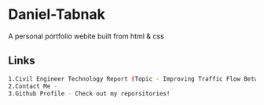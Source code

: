 # Daniel-Tabnak

A personal portfolio webite built from html & css

## Links
```bash
1.Civil Engineer Technology Report (Topic - Improving Traffic Flow Between Seaton Street & Oskenonton Lane) in PDF fortmat. "check it out!" link.
2.Contact Me - 
3.Github Profile - Check out my reporsitories!
```

